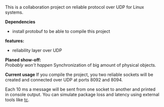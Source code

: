 This is a collaboration project on reliable protocol over UDP for Linux systems.

**Dependencies**
- install protobuf to be able to compile this project

**features:**
- reliability layer over UDP

**Planed show-off:**  
_Probably won't happen_
Synchronization of big amount of physical objects.

**Current usage**
If you compile the project, you two reliable sockets will be created and connected over UDP at ports 8092 and 8094.   

Each 10 ms a message will be sent from one socket to another and printed in console output. You can simulate package loss and latency using external tools like [tc](https://stackoverflow.com/questions/614795/simulate-delayed-and-dropped-packets-on-linux).
